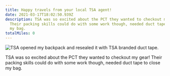 ```yaml
---
title: Happy travels from your local TSA agent!
date: 2021-03-17T18:02:50.939Z
description: TSA was so excited about the PCT they wanted to checkout my gear!
  Their packing skills could do with some work though, needed duct tape to close
  my bag.
totalMiles: 0
---
```

![TSA opened my backpack and resealed it with TSA branded duct tape.](/images/dfef92bb-09cb-46df-b5f9-48bb8b373fe6.jpeg "ULA Backpack + TSA duct tape")

TSA was so excited about the PCT they wanted to checkout my gear! Their packing skills could do with some work though, needed duct tape to close my bag.